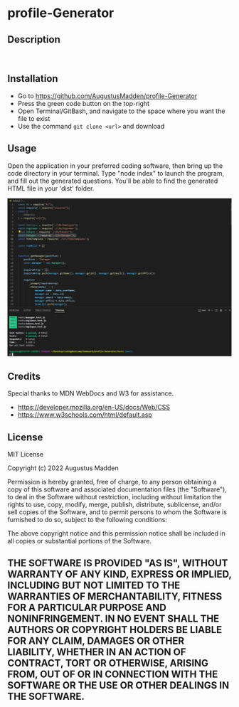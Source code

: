 # profile-Generator

## Description

<br>

## Installation


- Go to https://github.com/AugustusMadden/profile-Generator
- Press the green code button on the top-right
- Open Terminal/GitBash, and navigate to the space where you want the file to exist
- Use the command `git clone <url>` and download

## Usage

Open the application in your preferred coding software, then bring up the code directory in your terminal. Type "node index" to launch the program, and fill out the generated questions. You'll be able to find the generated HTML file in your 'dist' folder.


![Sheenshot of hero image and header](images/screenshot.PNG)

## Credits

Special thanks to MDN WebDocs and W3 for assistance.

- https://developer.mozilla.org/en-US/docs/Web/CSS
- https://www.w3schools.com/html/default.asp


## License

MIT License

Copyright (c) 2022 Augustus Madden

Permission is hereby granted, free of charge, to any person obtaining a copy
of this software and associated documentation files (the "Software"), to deal
in the Software without restriction, including without limitation the rights
to use, copy, modify, merge, publish, distribute, sublicense, and/or sell
copies of the Software, and to permit persons to whom the Software is
furnished to do so, subject to the following conditions:

The above copyright notice and this permission notice shall be included in all
copies or substantial portions of the Software.

THE SOFTWARE IS PROVIDED "AS IS", WITHOUT WARRANTY OF ANY KIND, EXPRESS OR
IMPLIED, INCLUDING BUT NOT LIMITED TO THE WARRANTIES OF MERCHANTABILITY,
FITNESS FOR A PARTICULAR PURPOSE AND NONINFRINGEMENT. IN NO EVENT SHALL THE
AUTHORS OR COPYRIGHT HOLDERS BE LIABLE FOR ANY CLAIM, DAMAGES OR OTHER
LIABILITY, WHETHER IN AN ACTION OF CONTRACT, TORT OR OTHERWISE, ARISING FROM,
OUT OF OR IN CONNECTION WITH THE SOFTWARE OR THE USE OR OTHER DEALINGS IN THE
SOFTWARE. 
---